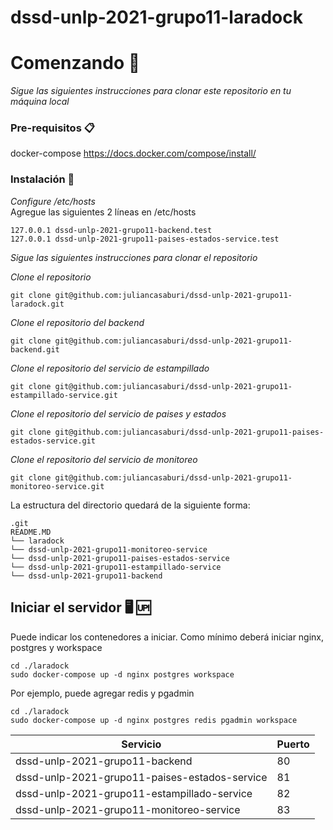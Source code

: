 # dssd-unlp-2021-grupo11-laradock

# Comenzando 🚀

_Sigue las siguientes instrucciones para clonar este repositorio en tu máquina local_

### Pre-requisitos 📋

docker-compose
https://docs.docker.com/compose/install/

### Instalación 🔧

_Configure /etc/hosts_  
Agregue las siguientes 2 líneas en /etc/hosts

```
127.0.0.1 dssd-unlp-2021-grupo11-backend.test
127.0.0.1 dssd-unlp-2021-grupo11-paises-estados-service.test
```

_Sigue las siguientes instrucciones para clonar el repositorio_

_Clone el repositorio_

```
git clone git@github.com:juliancasaburi/dssd-unlp-2021-grupo11-laradock.git
```

_Clone el repositorio del backend_

```
git clone git@github.com:juliancasaburi/dssd-unlp-2021-grupo11-backend.git
```

_Clone el repositorio del servicio de estampillado_

```
git clone git@github.com:juliancasaburi/dssd-unlp-2021-grupo11-estampillado-service.git
```

_Clone el repositorio del servicio de paises y estados_

```
git clone git@github.com:juliancasaburi/dssd-unlp-2021-grupo11-paises-estados-service.git
```

_Clone el repositorio del servicio de monitoreo_

```
git clone git@github.com:juliancasaburi/dssd-unlp-2021-grupo11-monitoreo-service.git
```

La estructura del directorio quedará de la siguiente forma:

```
.git
README.MD
└── laradock
└── dssd-unlp-2021-grupo11-monitoreo-service
└── dssd-unlp-2021-grupo11-paises-estados-service
└── dssd-unlp-2021-grupo11-estampillado-service
└── dssd-unlp-2021-grupo11-backend
```

## Iniciar el servidor 🖥️ 🆙
Puede indicar los contenedores a iniciar. Como mínimo deberá iniciar nginx, postgres y workspace
```
cd ./laradock
sudo docker-compose up -d nginx postgres workspace
```

Por ejemplo, puede agregar redis y pgadmin

```
cd ./laradock
sudo docker-compose up -d nginx postgres redis pgadmin workspace
```

| Servicio                                      	| Puerto 	|
|-----------------------------------------------	|--------	|
| dssd-unlp-2021-grupo11-backend                	| 80     	|
| dssd-unlp-2021-grupo11-paises-estados-service 	| 81     	|
| dssd-unlp-2021-grupo11-estampillado-service   	| 82     	|
| dssd-unlp-2021-grupo11-monitoreo-service   	    | 83    	|

